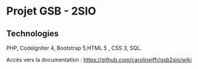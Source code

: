 # Projet GSB - 2SIO
## Technologies
PHP, CodeIgniter 4, Bootstrap 5,HTML 5 , CSS 3, SQL.

Accès vers la documentation : 
https://github.com/carolinejffr/gsb2sio/wiki
